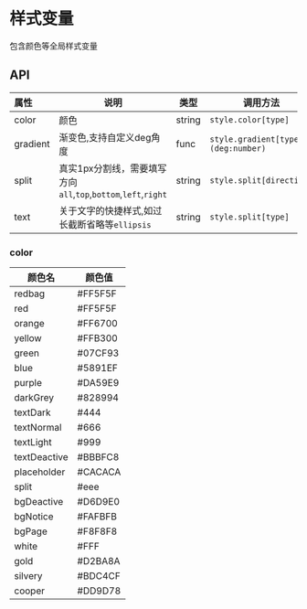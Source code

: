 # 样式变量

包含颜色等全局样式变量

## API

| 属性       | 说明                                       | 类型     | 调用方法                               |
| :------- | ---------------------------------------- | ------ | ---------------------------------- |
| color    | 颜色                                       | string | `style.color[type]`                |
| gradient | 渐变色,支持自定义deg角度                           | func   | `style.gradient[type](deg:number)` |
| split    | 真实1px分割线，需要填写方向`all`,`top`,`bottom`,`left`,`right` | string | `style.split[direction]`           |
| text     | 关于文字的快捷样式,如过长截断省略等`ellipsis`             | string | `style.split[type]`                |



### color

| 颜色名    | 颜色值  |
| ------ | ---- |
 |redbag|#FF5F5F|
 |red|#FF5F5F|
 |orange|#FF6700|
 |yellow|#FFB300|
 |green|#07CF93|
 |blue|#5891EF|
 |purple|#DA59E9|
 |darkGrey|#828994|
 |textDark|#444|
 |textNormal|#666|
 |textLight|#999|
 |textDeactive|#BBBFC8|
 |placeholder|#CACACA|
 |split|#eee|
 |bgDeactive|#D6D9E0|
 |bgNotice|#FAFBFB|
 |bgPage|#F8F8F8|
 |white|#FFF|
 |gold|#D2BA8A|
 |silvery|#BDC4CF|
 |cooper|#DD9D78|


